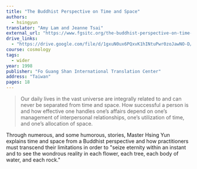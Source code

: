 ```yaml
---
title: "The Buddhist Perspective on Time and Space"
authors:
  - hsingyun
translator: "Amy Lam and Jeanne Tsai"
external_url: "https://www.fgsitc.org/the-buddhist-perspective-on-time-and-space/"
drive_links:
  - "https://drive.google.com/file/d/1gxuN0ux6PQxvK1hINtuPwr0zoJawNO-D/view?usp=drivesdk"
course: cosmology
tags:
  - wider
year: 1998
publisher: "Fo Guang Shan International Translation Center"
address: "Taiwan"
pages: 18
---
```


> Our daily lives in the vast universe are integrally related to and can never be separated from time and space. How successful a person is and how effective one handles one’s affairs depend on one’s management of interpersonal relationships, one’s utilization of time, and one’s allocation of space.

Through numerous, and some humorous, stories, Master Hsing Yun explains time and space from a Buddhist perspective and how practitioners must transcend their limitations in order to "seize eternity within an instant and to see the wondrous reality in each flower, each tree, each body of water, and each rock."   
